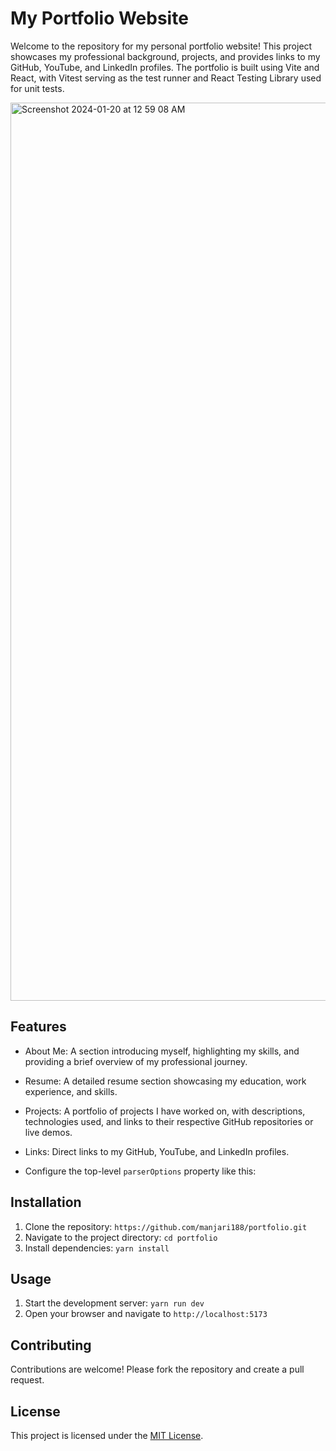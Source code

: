 # My Portfolio Website

Welcome to the repository for my personal portfolio website! This project showcases my professional background, projects, and provides links to my GitHub, YouTube, and LinkedIn profiles. The portfolio is built using Vite and React, with Vitest serving as the test runner and React Testing Library used for unit tests.

<img width="1437" alt="Screenshot 2024-01-20 at 12 59 08 AM" src="https://github.com/manjari188/portfolio/assets/19758555/c16a154f-92b4-4ebd-8266-843a786cfcc0">



## Features

- About Me: A section introducing myself, highlighting my skills, and providing a brief overview of my professional journey.
- Resume: A detailed resume section showcasing my education, work experience, and skills.
- Projects: A portfolio of projects I have worked on, with descriptions, technologies used, and links to their respective GitHub repositories or live demos.
- Links: Direct links to my GitHub, YouTube, and LinkedIn profiles.

- Configure the top-level `parserOptions` property like this:

## Installation

1. Clone the repository: `https://github.com/manjari188/portfolio.git`
2. Navigate to the project directory: `cd portfolio`
3. Install dependencies: `yarn install`

## Usage

1. Start the development server: `yarn run dev`
2. Open your browser and navigate to `http://localhost:5173`

## Contributing

Contributions are welcome! Please fork the repository and create a pull request.

## License

This project is licensed under the [MIT License](LICENSE).
